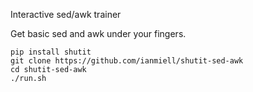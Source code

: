 Interactive sed/awk trainer

Get basic sed and awk under your fingers.

```
pip install shutit
git clone https://github.com/ianmiell/shutit-sed-awk
cd shutit-sed-awk
./run.sh
```
